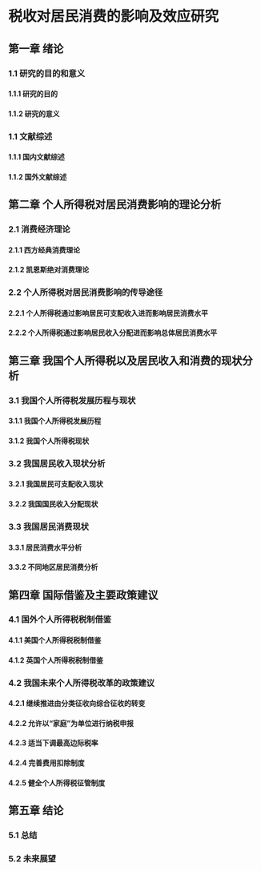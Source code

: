 # 税收对居民消费的影响及效应研究
## 第一章 绪论
### 1.1 研究的目的和意义
#### 1.1.1 研究的目的
#### 1.1.2 研究的意义
### 1.1 文献综述
#### 1.1.1 国内文献综述
#### 1.1.2 国外文献综述

## 第二章 个人所得税对居民消费影响的理论分析
### 2.1 消费经济理论
#### 2.1.1 西方经典消费理论
#### 2.1.2 凯恩斯绝对消费理论
### 2.2 个人所得税对居民消费影响的传导途径
#### 2.2.1 个人所得税通过影响居民可支配收入进而影响居民消费水平
#### 2.2.2 个人所得税通过影响居民收入分配进而影响总体居民消费水平

## 第三章 我国个人所得税以及居民收入和消费的现状分析
### 3.1 我国个人所得税发展历程与现状
#### 3.1.1 我国个人所得税发展历程
#### 3.1.2 我国个人所得税现状
### 3.2 我国居民收入现状分析
#### 3.2.1 我国居民可支配收入现状
#### 3.2.2 我国国民收入分配现状
### 3.3 我国居民消费现状
#### 3.3.1 居民消费水平分析
#### 3.3.2 不同地区居民消费分析


## 第四章 国际借鉴及主要政策建议
### 4.1 国外个人所得税税制借鉴
#### 4.1.1 美国个人所得税税制借鉴
#### 4.1.2 英国个人所得税税制借鉴
### 4.2 我国未来个人所得税改革的政策建议
#### 4.2.1 继续推进由分类征收向综合征收的转变
#### 4.2.2 允许以“家庭”为单位进行纳税申报
#### 4.2.3 适当下调最高边际税率
#### 4.2.4 完善费用扣除制度
#### 4.2.5 健全个人所得税征管制度

## 第五章 结论
### 5.1 总结
### 5.2 未来展望
